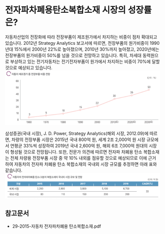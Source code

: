 # 전자파차폐용탄소복합소재 시장의 성장률은?

자동차산업의 전장화에 따라 전장부품이 제조원가에서 차지하는 비중이 점차 확대되고 있습니다. 
2012년 Strategy Analytics 보고서에 따르면, 전장부품의 원가비중이 1990년대 15%에서 2000년 22%로 높아졌으며, 2010년 30%까지 높아졌고, 2020년에는 전장부품의 원가비중이 50%를 넘을 것으로 전망하고 있습니다. 
특히, 차세대 동력원으로 부상하고 있는 전기자동차는 전기전자부품이 원가에서 차지하는 비중이 70%에 달할 것으로 예상되고 있습니다.
![](./images/전자파차폐용탄소복합소재_Q14_1_4_.PNG)

삼성증권(국내 시장), J. D. Power, Strategy Analytics(해외 시장, 2012.09)에 따르면, 차량의 전장부품 시장은 2015년 국내 800억 원, 세계 2조 2,000억 원 시장 규모에서 연평균 33%씩 성장하여 2019년 국내 2,600억 원, 해외 6조 7,000억 원대의 시장이 형성될 것으로 전망됩니다. 
또한, 전문가 의견에 따르면 전자파 차폐용 탄소 복합소재는 전체 차량용 전장부품 시장 중 약 10% 내외를 점유할 것으로 예상되므로 이에 근거하여 자동차의 전자파 차폐용 탄소 복합소재의 국내외 시장 규모를 추정하면 아래 표와 같습니다.
![](./images/전자파차폐용탄소복합소재_Q14_1_4.PNG)

## 참고문서
- 29-2015-자동차 전자파차폐용 탄소복합소재.pdf